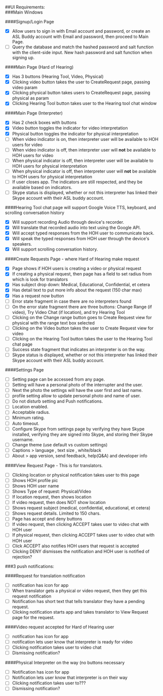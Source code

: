  ##UI Requirements:  
###Main Windows

####Signup/Login Page
- [x] Allow users to sign in with Email account and password, or create an ASL Buddy account with Email and password, then proceed to Main Page.
- [ ] Query the database and match the hashed password and salt function with the client-side input.  New hash password and salt function when signing up.

####Main Page (Hard of Hearing)
- [x] Has 3 buttons (Hearing Tool, Video, Physical)
- [x] Clicking video button takes the user to CreateRequest page, passing video param
- [x] Clicking physical button takes users to CreateRequest page, passing physical as param
- [x] Clicking Hearing Tool button takes user to the Hearing tool chat window

####Main Page (Interpreter)
- [x] Has 2 check boxes with buttons
- [x] Video button toggles the indicator for video interpretation
- [x] Physical button toggles the indicator for physical interpretation
- [ ] When video indicator is on, then interpreter user will be available to HOH users for video
- [ ] When video indicator is off, then interpreter user will **not** be available to HOH users for video
- [ ] When physical indicator is off, then interpreter user will be available to HOH users for physical interpretation
- [ ] When physical indicator is off, then interpreter user will **not** be available to HOH users for physical interpretation
- [ ] If user closes app. The indicators are still respected, and they be available based on indicators.
- [ ] Skype status is displayed, whether or not this interpreter has linked their Skype account with their ASL buddy account.

####Hearing Tool chat page will support Google Voice TTS, keyboard, and scrolling conversation history
- [x] Will support recording Audio through device's recorder.
- [x] Will translate that recorded audio into text using the Google API.
- [x] Will accept typed responses from the HOH user to communicate back.
- [x] Will speak the typed responses from HOH user through the device's speakers.
- [x] Will support scrolling conversation history.

####Create Requests Page - where Hard of Hearing make request
- [x] Page shows if HOH users is creating a video or physical request
- [x] If creating a physical request, then page has a field to set radius from which is look for translators
- [x] Has subject drop down: Medical, Educational, Confidential, et cetera
- [x] Has detail text to put more info about the request (150 char max)
- [x] Has a request now button
- [ ] Error state fragment in case there are no interpreters found
- [ ] On the error state fragment there are three buttons: Change Range (if video), Try Video Chat (if location), and try Hearing Tool
- [ ] Clicking on the Change range button goes to Create Request view for physical with the range text box selected
- [ ] Clicking on the Video button takes the user to Create Request view for video
- [ ] Clicking on the Hearing Tool button takes the user to the Hearing Tool chat page
- [ ] Success state fragment that indicates an interpreter is on the way.
- [ ] Skype status is displayed, whether or not this interpreter has linked their Skype account with their ASL buddy account.

####Settings Page
- [ ] Setting page can be accessed from any page.
- [ ] Setting will have a personal photo of the interrupter and the user.
- [ ] Next the photo the settings will have the user first and last name.
- [ ] profile setting allow to update personal photo and name of user.
- [ ] Do not disturb setting and Push notifications.
- [ ] Location enabled.
- [ ] Acceptable radius.
- [ ] Minimum rating.
- [ ] Auto timeout.
- [ ] Configure Skype from settings page by verifying they have Skype installed, verifying they are signed into Skype, and storing their Skype username.
- [ ] Change theme (use default vs custom settings)
- [ ]	Captions > language , text size , white/black
- [ ]	About > app version, send feedback, help(Q&A) and developer info

####View Request Page - This is for translators.
- [ ] Clicking location or physical notification takes user to this page
- [ ] Shows HOH profile pic
- [ ] Shows HOH user name
- [ ] Shows Type of request: Physical/Video
- [ ] If location request, then shows location
- [ ] If video request, then does NOT show location
- [ ] Shows request subject (medical, confidential, educational, et cetera)
- [ ] Shows request details. Limited to 150 chars.
- [ ] Page has accept and deny buttons
- [ ] If video request, then clicking ACCEPT takes user to video chat with HOH user
- [ ] If physical request, then clicking ACCEPT takes user to video chat with HOH user
- [ ] Click ACCEPT also notifies HOH users that request is accepted
- [ ] Clicking DENY dismisses the notification and HOH user is notified of rejection?

###3 push notifications:

####Request for translation notification
- [ ] notification has icon for app
- [ ] When translator gets a physical or video request, then they get this request notification
- [ ] Notification has short text that tells translator they have a pending request.
- [ ] Clicking notification starts app and takes translator to View Request page for the request.

####Video request accepted for Hard of Hearing user  
- [ ] notification has icon for app
- [ ] notification lets user know that interpreter is ready for video
- [ ] Clicking notification takes user to video chat
- [ ] Dismissing notification?

####Physical Interpreter on the way (no buttons necessary
- [ ] Notification has icon for app
- [ ] Notification lets user know that interpreter is on their way
- [ ] Clicking notification takes user to???
- [ ] Dismissing notification?
